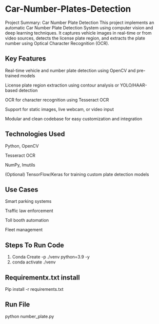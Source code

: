 # Car-Number-Plates-Detection

Project Summary: Car Number Plate Detection
This project implements an automatic Car Number Plate Detection System using computer vision and deep learning techniques. It captures vehicle images in real-time or from video sources, detects the license plate region, and extracts the plate number using Optical Character Recognition (OCR).

## Key Features
 Real-time vehicle and number plate detection using OpenCV and pre-trained models

 License plate region extraction using contour analysis or YOLO/HAAR-based detection

 OCR for character recognition using Tesseract OCR

 Support for static images, live webcam, or video input

 Modular and clean codebase for easy customization and integration

## Technologies Used
Python, OpenCV

Tesseract OCR

NumPy, Imutils

(Optional) TensorFlow/Keras for training custom plate detection models

## Use Cases
Smart parking systems

Traffic law enforcement

Toll booth automation

Fleet management

## Steps To Run Code
1. Conda Create -p ./venv python=3.9 -y
2. conda activate ./venv

## Requirementx.txt install
Pip install -r requirements.txt

## Run File
python number_plate.py
